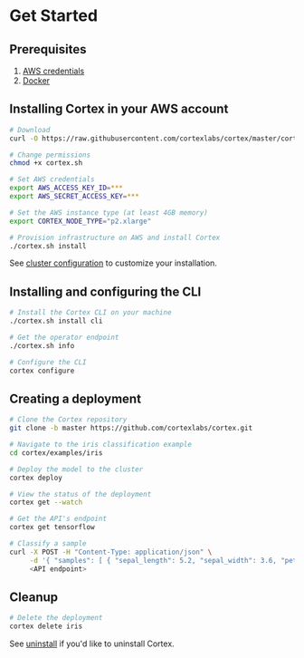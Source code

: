# Get Started

## Prerequisites

1. [AWS credentials](aws.md)
2. [Docker](https://docs.docker.com/install)

## Installing Cortex in your AWS account

<!-- CORTEX_VERSION_MINOR -->

```bash
# Download
curl -O https://raw.githubusercontent.com/cortexlabs/cortex/master/cortex.sh

# Change permissions
chmod +x cortex.sh

# Set AWS credentials
export AWS_ACCESS_KEY_ID=***
export AWS_SECRET_ACCESS_KEY=***

# Set the AWS instance type (at least 4GB memory)
export CORTEX_NODE_TYPE="p2.xlarge"

# Provision infrastructure on AWS and install Cortex
./cortex.sh install
```

See [cluster configuration](config.md) to customize your installation.

## Installing and configuring the CLI

```bash
# Install the Cortex CLI on your machine
./cortex.sh install cli

# Get the operator endpoint
./cortex.sh info

# Configure the CLI
cortex configure
```

## Creating a deployment

<!-- CORTEX_VERSION_MINOR -->

```bash
# Clone the Cortex repository
git clone -b master https://github.com/cortexlabs/cortex.git

# Navigate to the iris classification example
cd cortex/examples/iris

# Deploy the model to the cluster
cortex deploy

# View the status of the deployment
cortex get --watch

# Get the API's endpoint
cortex get tensorflow

# Classify a sample
curl -X POST -H "Content-Type: application/json" \
     -d '{ "samples": [ { "sepal_length": 5.2, "sepal_width": 3.6, "petal_length": 1.4, "petal_width": 0.3 } ] }' \
     <API endpoint>
```

## Cleanup

```bash
# Delete the deployment
cortex delete iris
```

See [uninstall](uninstall.md) if you'd like to uninstall Cortex.
